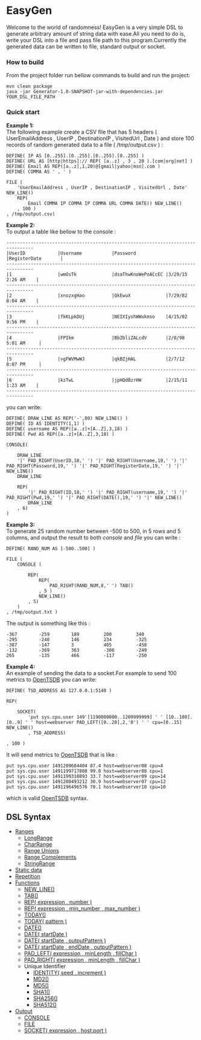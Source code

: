 # EasyGen
Welcome to the world of randomness! EasyGen is a very simple DSL to generate arbitrary amount of string data with ease.All you need 
to do is, write your DSL into a file and pass file path to this program.Currently the generated data can be written to file, standard output or socket. 

### How to build
From the project folder run bellow commands to build and run the project:
```
mvn clean package
java -jar Generator-1.0-SNAPSHOT-jar-with-dependencies.jar YOUR_DSL_FILE_PATH
```
### Quick start
**Example 1:**  
The following example create a CSV file that has 5 headers ( UserEmailAddress , UserIP , DestinationIP , VisitedUrl , Date ) and store 100 records of random generated data to a file ( /tmp/output.csv ) :
```
DEFINE( IP AS [0..255].[0..255].[0..255].[0..255] )
DEFINE( URL AS [http|https]:// REP( [a..z] , 3 , 20 ).[com|org|net] )
DEFINE( Email AS REP([a..z],1,20)@[gmail|yahoo|msn].com )
DEFINE( COMMA AS ' , ' )

FILE (
	'UserEmailAddress , UserIP , DestinationIP , VisitedUrl , Date' NEW_LINE()
	REP(
		Email COMMA IP COMMA IP COMMA URL COMMA DATE() NEW_LINE()	
	, 100 )
, /tmp/output.csv)
```

**Example 2:**  
To output a table like bellow to the console :  
```
--------------------------------------------------------------------------------
|UserID            |Username           |Password           |RegisterDate       |
--------------------------------------------------------------------------------
|1                 |wmOsTk             |dsaThwKnoWePoACcEC |3/29/15 2:26 AM    |
--------------------------------------------------------------------------------
|2                 |xnozxgHao          |QkEwuX             |7/29/82 8:04 AM    |
--------------------------------------------------------------------------------
|3                 |fkKLpkDUj          |NEIXIyshWWukmso    |4/15/02 9:56 PM    |
--------------------------------------------------------------------------------
|4                 |FPIkm              |BbZbliZALcdV       |2/8/98 5:01 AM     |
--------------------------------------------------------------------------------
|5                 |vgFWVMwWJ          |qkBZjHAL           |2/7/12 8:07 PM     |
--------------------------------------------------------------------------------
|6                 |kzTwL              |jpHQdBzrHW         |2/15/11 1:23 AM    |
--------------------------------------------------------------------------------
```
you can write:  
```
DEFINE( DRAW_LINE AS REP('-',80) NEW_LINE() )
DEFINE( ID AS IDENTITY(1,1) )
DEFINE( username AS REP([a..z]+[A..Z],3,18) )
DEFINE( Pwd AS REP([a..z]+[A..Z],3,18) )

CONSOLE(

	DRAW_LINE
	'|' PAD_RIGHT(UserID,18,' ') '|' PAD_RIGHT(Username,19,' ') '|' PAD_RIGHT(Password,19,' ') '|' PAD_RIGHT(RegisterDate,19,' ') '|' NEW_LINE()
	DRAW_LINE

	REP(
		'|' PAD_RIGHT(ID,18,' ') '|' PAD_RIGHT(username,19,' ') '|' PAD_RIGHT(Pwd,19,' ') '|' PAD_RIGHT(DATE(),19,' ') '|' NEW_LINE()
		DRAW_LINE
	, 6)
)
```
**Example 3:**  
To generate 25 random number between -500 to 500, in 5 rows and 5 columns, and output the result to both _console_ and _file_ you can write :  
```
DEFINE( RAND_NUM AS [-500..500] )

FILE (
	CONSOLE (

		REP(
			REP(
				PAD_RIGHT(RAND_NUM,8,' ') TAB()
			, 5 )
			NEW_LINE()
		, 5)
	)
, /tmp/output.txt )
```
The output is something like this :  
```
-367    	-259    	189     	200     	340     	
-295    	-240    	146     	234     	-325    	
-387    	-147    	3       	405     	-458    	
-132    	-369    	363     	-306    	-249    	
265     	-135    	466     	-117    	-250
```

**Example 4:**  
An example of sending the data to a socket.For example to send 100 metrics to [OpenTSDB](http://opentsdb.net/) you can write:  
```
DEFINE( TSD_ADDRESS AS 127.0.0.1:5140 )

REP(

	SOCKET(
		'put sys.cpu.user 149'[1190000000..1209999999] ' ' [10..100].[0..9] ' ' host=webserver PAD_LEFT([0..20],2,'0') ' ' cpu=[0..15] NEW_LINE()
        , TSD_ADDRESS)

, 100 )	
```
It will send metrics to [OpenTSDB](http://opentsdb.net/) that is like :  
```
put sys.cpu.user 1491209684404 87.4 host=webserver08 cpu=4
put sys.cpu.user 1491199717808 99.0 host=webserver08 cpu=1
put sys.cpu.user 1491199318893 33.7 host=webserver09 cpu=14
put sys.cpu.user 1491200493212 30.9 host=webserver07 cpu=12
put sys.cpu.user 1491196496576 70.1 host=webserver10 cpu=10
```
which is valid [OpenTSDB](http://opentsdb.net/) syntax.

## DSL Syntax
* [Ranges](https://github.com/mostafa-asg/EasyGen/wiki/Ranges)
    * [LongRange](https://github.com/mostafa-asg/EasyGen/wiki/LongRange)
    * [CharRange](https://github.com/mostafa-asg/EasyGen/wiki/CharRange)
    * [Range Unions](https://github.com/mostafa-asg/EasyGen/wiki/Range-Unions)
    * [Range Complements](https://github.com/mostafa-asg/EasyGen/wiki/Range-Complements)
    * [StringRange](https://github.com/mostafa-asg/EasyGen/wiki/StringRange)
* [Static data](https://github.com/mostafa-asg/EasyGen/wiki/Static-data)    
* [Repetition](https://github.com/mostafa-asg/EasyGen/wiki/Repetition)     
* [Functions](https://github.com/mostafa-asg/EasyGen/wiki/Functions)
  * [NEW_LINE()](https://github.com/mostafa-asg/EasyGen/wiki/Functions#new_line)
  * [TAB()](https://github.com/mostafa-asg/EasyGen/wiki/Functions#tab)
  * [REP( expression , number )](https://github.com/mostafa-asg/EasyGen/wiki/Functions#rep-expression--number-)
  * [REP( expression , min_number , max_number )](https://github.com/mostafa-asg/EasyGen/wiki/Functions#rep-expression--min_number--max_number-)
  * [TODAY()](https://github.com/mostafa-asg/EasyGen/wiki/Functions#today)
  * [TODAY( pattern )](https://github.com/mostafa-asg/EasyGen/wiki/Functions#today-pattern-)
  * [DATE()](https://github.com/mostafa-asg/EasyGen/wiki/Functions#date)
  * [DATE( startDate )](https://github.com/mostafa-asg/EasyGen/wiki/Functions#date-startdate-)
  * [DATE( startDate , outputPattern )](https://github.com/mostafa-asg/EasyGen/wiki/Functions#date-startdate--outputpattern-)
  * [DATE( startDate , endDate , outputPattern )](https://github.com/mostafa-asg/EasyGen/wiki/Functions#date-startdate--enddate--outputpattern-)
  * [PAD_LEFT( expression , minLength , fillChar )](https://github.com/mostafa-asg/EasyGen/wiki/Functions#pad_left-expression--minlength--fillchar-)
  * [PAD_RIGHT( expression , minLength , fillChar )](https://github.com/mostafa-asg/EasyGen/wiki/Functions#pad_right-expression--minlength--fillchar-)
  * Unique Identifier
    * [IDENTITY( seed , increment )](https://github.com/mostafa-asg/EasyGen/wiki/Functions#identity-seed--increment-)
    * [MD2()](https://github.com/mostafa-asg/EasyGen/wiki/Functions#md2)
    * [MD5()](https://github.com/mostafa-asg/EasyGen/wiki/Functions#md5)
    * [SHA1()](https://github.com/mostafa-asg/EasyGen/wiki/Functions#sha1)
    * [SHA256()](https://github.com/mostafa-asg/EasyGen/wiki/Functions#sha256)
    * [SHA512()](https://github.com/mostafa-asg/EasyGen/wiki/Functions#sha512)
* [Output](https://github.com/mostafa-asg/EasyGen/wiki/Output)
  * [CONSOLE](https://github.com/mostafa-asg/EasyGen/wiki/Output#console-expression-)
  * [FILE](https://github.com/mostafa-asg/EasyGen/wiki/Output#file-expression--path-)
  * [SOCKET( expression , host:port )](https://github.com/mostafa-asg/EasyGen/wiki/Output#socket-expression--hostport-)
